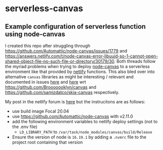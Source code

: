 # serverless-canvas
## Example configuration of serverless function using node-canvas


I created this repo after struggling through https://github.com/Automattic/node-canvas/issues/1779 
and https://answers.netlify.com/t/node-canvas-error-libuuid-so-1-cannot-open-shared-object-file-no-such-file-or-directory/30179/30. 
Both threads follow the myriad problems when trying to deploy [node-canvas](https://github.com/Automattic/node-canvas/) to a serverless 
environment like that provided by [netlify](https://netlify.app) functions.
This also bled over into alternative `canvas` libraries as might be interesting / relevant and documented in issues [here](https://github.com/Brooooooklyn/canvas/issues/647)
and [here](https://github.com/samizdatco/skia-canvas/issues/138) wrt https://github.com/Brooooooklyn/canvas and https://github.com/samizdatco/skia-canvas respectively.

My post in the netlify forum is [here](https://answers.netlify.com/t/node-canvas-error-libuuid-so-1-cannot-open-shared-object-file-no-such-file-or-directory/30179/33?u=okwme) but the instrucitons are as follows:

* use build image Focal 20.04
* use https://github.com/Automattic/node-canvas with v2.11.0
* add the following environment variables to netlify deploy settings (not to the .env file)
  * `LD_LIBRARY_PATH` to `/var/task/node_modules/canvas/build/Release`
* Ensure the version of node is `16.19.1` by adding a `.nvmrc` file to the project root containing that version
